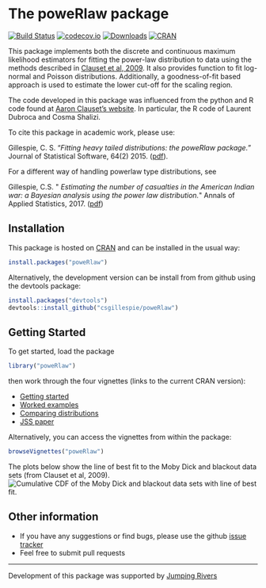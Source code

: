 
<!-- README.md is generated from README.Rmd. Please edit that file -->

# The poweRlaw package

[![Build
Status](https://travis-ci.org/csgillespie/poweRlaw.png?branch=master,dev)](https://travis-ci.org/csgillespie/poweRlaw)
[![codecov.io](https://codecov.io/github/csgillespie/poweRlaw/coverage.svg?branch=master)](https://codecov.io/github/csgillespie/poweRlaw?branch=master)
[![Downloads](http://cranlogs.r-pkg.org/badges/poweRlaw?color=brightgreen)](https://cran.r-project.org/package=poweRlaw)
[![CRAN](http://www.r-pkg.org/badges/version/poweRlaw)](https://cran.r-project.org/package=poweRlaw)

This package implements both the discrete and continuous maximum
likelihood estimators for fitting the power-law distribution to data
using the methods described in [Clauset et
al, 2009](http://arxiv.org/abs/0706.1062). It also provides function to
fit log-normal and Poisson distributions. Additionally, a
goodness-of-fit based approach is used to estimate the lower cut-off for
the scaling region.

The code developed in this package was influenced from the python and R
code found at [Aaron Clauset’s
website](http://tuvalu.santafe.edu/~aaronc/powerlaws/). In particular,
the R code of Laurent Dubroca and Cosma Shalizi.

To cite this package in academic work, please use:

Gillespie, C. S. “*Fitting heavy tailed distributions: the poweRlaw
package.*” Journal of Statistical Software, 64(2) 2015.
([pdf](https://www.jstatsoft.org/v64/i02/paper)).

For a different way of handling powerlaw type distributions, see

Gillespie, C.S. " *Estimating the number of casualties in the American
Indian war: a Bayesian analysis using the power law distribution.*"
Annals of Applied Statistics, 2017.
([pdf](https://arxiv.org/abs/1710.01662))

## Installation

This package is hosted on
[CRAN](https://cran.r-project.org/package=poweRlaw) and can be installed
in the usual way:

``` r
install.packages("poweRlaw")
```

Alternatively, the development version can be install from from github
using the devtools package:

``` r
install.packages("devtools")
devtools::install_github("csgillespie/poweRlaw")
```

## Getting Started

To get started, load the package

``` r
library("poweRlaw")
```

then work through the four vignettes (links to the current CRAN
version):

  - [Getting
    started](https://cran.r-project.org/package=poweRlaw/vignettes/a_introduction.pdf)
  - [Worked
    examples](https://cran.r-project.org/package=poweRlaw/vignettes/b_powerlaw_examples.pdf)
  - [Comparing
    distributions](https://cran.r-project.org/package=poweRlaw/vignettes/c_comparing_distributions.pdf)
  - [JSS
    paper](https://cran.r-project.org/package=poweRlaw/vignettes/d_jss_paper.pdf)

Alternatively, you can access the vignettes from within the package:

``` r
browseVignettes("poweRlaw")
```

The plots below show the line of best fit to the Moby Dick and blackout
data sets (from Clauset et al, 2009). ![Cumulative CDF of the Moby Dick
and blackout data sets with line of best fit.](man/figures/figure1.png)

## Other information

  - If you have any suggestions or find bugs, please use the github
    [issue tracker](https://github.com/csgillespie/poweRlaw/issues)
  - Feel free to submit pull requests

-----

Development of this package was supported by [Jumping
Rivers](https://www.jumpingrivers.com)
